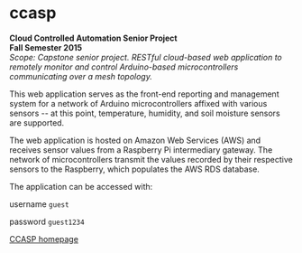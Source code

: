 # ccasp
**Cloud Controlled Automation Senior Project<br>
Fall Semester 2015**<br>
*Scope: Capstone senior project. RESTful cloud-based web application to remotely monitor and control Arduino-based microcontrollers communicating over a mesh topology.*

This web application serves as the front-end reporting and management system for a network of Arduino microcontrollers affixed with various sensors -- at this point, temperature, humidity, and soil moisture sensors are supported.

The web application is hosted on Amazon Web Services (AWS) and receives sensor values from a Raspberry Pi intermediary gateway. The network of microcontrollers transmit the values recorded by their respective sensors to the Raspberry, which populates the AWS RDS database.

The application can be accessed with:

username `guest`

password `guest1234`

[CCASP homepage](https://www.ccasp.io)
